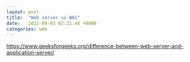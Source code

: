 ```yaml
---
layout: post
title:  "Web server vs WAS"
date:   2022-09-03 02:21:48 +0900
categories: web
---
```


https://www.geeksforgeeks.org/difference-between-web-server-and-application-server/